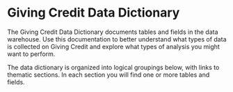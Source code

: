 # Giving Credit Data Dictionary

The Giving Credit Data Dictionary documents tables and fields in the data warehouse. Use this documentation to better understand what types of data is collected on Giving Credit and explore what types of analysis you might want to perform.

The data dictionary is organized into logical groupings below, with links to thematic sections. In each section you will find one or more tables and fields.